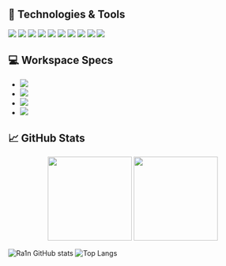 ## 🚀 Technologies & Tools 
![](https://img.shields.io/badge/React-informational?style=for-the-square&logo=react&logoColor=ffffff&color=066d89)
![](https://img.shields.io/badge/TypeScript-informational?style=for-the-square&logo=typescript&logoColor=ffffff&color=007acc)
![](https://img.shields.io/badge/JavaScript-323330?style=for-the-square&logo=javascript&logoColor=F7DF1E)
![](https://img.shields.io/badge/HTML-informational?style=for-square&logo=html5&logoColor=ffffff&color=E44D26)
![](https://img.shields.io/badge/Sass-CC6699?style=for-square&logo=sass&logoColor=white)
![](https://img.shields.io/badge/PostgreSQL-informational?style=for-square&logo=postgresql&logoColor=ffffff&color=336791)
![](https://img.shields.io/badge/MySQL-informational?style=for-square&logo=mysql&logoColor=ffffff&color=007D7D)
![](https://img.shields.io/badge/VS%20Code-informational?style=flat-square&logo=visual-studio-code&logoColor=white&color=007acc)
![](https://img.shields.io/badge/GIT-E44C30?style=for-the-square&logo=git&logoColor=white)
![](https://img.shields.io/badge/Ubuntu-E95420?style=for-square&logo=ubuntu&logoColor=white)

## 💻 Workspace Specs
- ![](https://img.shields.io/badge/NVIDIA-RTX3060-76B900?style=for-the-square&logo=nvidia&logoColor=white)
- ![](https://img.shields.io/badge/AMD-Ryzen_5_5600H-ED1C24?style=for-the-square&logo=amd&logoColor=white)
- ![](https://img.shields.io/badge/Windows-HP_OMEN_15-0078D6?style=for-the-square&logo=windows&logoColor=white)
- ![](https://img.shields.io/badge/Apple-MacBook_Pro_2012-999999?style=for-the-square&logo=apple&logoColor=white)

## 📈 GitHub Stats
<div align="center">
  <img height="170em" src="https://github-readme-stats.vercel.app/api?username=ra1n-xd&layout=compact&show_icons=true&theme=white&icon_color=2a84ea&hide_border=true&bg_color=00000000&text_color=2a84ea" />
  <img height="170em" src="https://github-readme-stats.vercel.app/api/top-langs/?username=ra1n-xd&layout=compact&theme=white&icon_color=2a84ea&hide_border=true&bg_color=00000000&text_color=2a84ea" />
</div>

![Ra1n GitHub stats](https://github-readme-stats.vercel.app/api?username=ra1n-xd&show_icons=true&theme=transparent)
![Top Langs](https://github-readme-stats.vercel.app/api/top-langs/?username=anuraghazra&layout=compact)

<!--
https://github.com/Ileriayo/markdown-badges
style=for-the-square
-->

